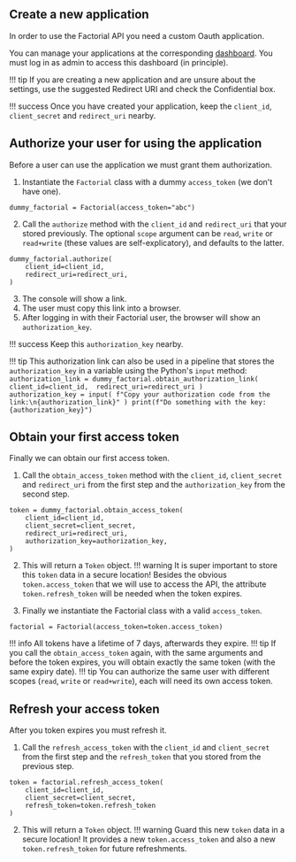 ## Create a new application
In order to use the Factorial API you need a custom Oauth application.

You can manage your applications at the corresponding [dashboard](https://api.factorialhr.com/oauth/applications). You must log in as admin to access this dashboard (in principle).

!!! tip
    If you are creating a new application and are unsure about the settings, use the suggested Redirect URI and check the Confidential box.

!!! success
    Once you have created your application, keep the `client_id`, `client_secret` and `redirect_uri` nearby.

## Authorize your user for using the application 
Before a user can use the application we must grant them authorization.

1. Instantiate the `Factorial` class with a dummy `access_token` (we don't have one).
```
dummy_factorial = Factorial(access_token="abc")
```
2. Call the `authorize` method with the `client_id` and `redirect_uri` that your stored previously. The optional `scope` argument can be `read`, `write` or `read+write` (these values are self-explicatory), and defaults to the latter.
```
dummy_factorial.authorize(
    client_id=client_id,
    redirect_uri=redirect_uri,
)
```
3. The console will show a link.
4. The user must copy this link into a browser.
5. After logging in with their Factorial user, the browser will show an `authorization_key`.

!!! success
    Keep this `authorization_key` nearby.

!!! tip
    This authorization link can also be used in a pipeline that stores the `authorization_key` in a variable using the Python's `input` method:
    ```
    authorization_link = dummy_factorial.obtain_authorization_link(
        client_id=client_id, 
        redirect_uri=redirect_uri
    )    
    authorization_key = input(
        f"Copy your authorization code from the link:\n{authorization_link}"
    )
    print(f"Do something with the key: {authorization_key}")
    ```

## Obtain your first access token
Finally we can obtain our first access token.

1. Call the `obtain_access_token` method with the `client_id`, `client_secret` and `redirect_uri` from the first step and the `authorization_key` from the second step.
```
token = dummy_factorial.obtain_access_token(
    client_id=client_id,
    client_secret=client_secret,
    redirect_uri=redirect_uri,
    authorization_key=authorization_key,
)
```
2. This will return a `Token` object.
!!! warning
    It is super important to store this `token` data in a secure location! Besides the obvious `token.access_token` that we will use to access the API, the attribute `token.refresh_token` will be needed when the token expires.

3. Finally we instantiate the Factorial class with a valid `access_token`.
```
factorial = Factorial(access_token=token.access_token)
```

!!! info
    All tokens have a lifetime of 7 days, afterwards they expire.
!!! tip
    If you call the `obtain_access_token` again, with the same arguments and before the token expires, you will obtain exactly the same token (with the same expiry date).
!!! tip
    You can authorize the same user with different scopes (`read`, `write` or `read+write`), each will need its own access token.

## Refresh your access token
After you token expires you must refresh it.

1. Call the `refresh_access_token` with the `client_id` and `client_secret` from the first step and the `refresh_token` that you stored from the previous step.
```
token = factorial.refresh_access_token(
    client_id=client_id,
    client_secret=client_secret,
    refresh_token=token.refresh_token
)
```
2. This will return a `Token` object.
!!! warning
    Guard this new `token` data in a secure location! It provides a new `token.access_token` and also a new `token.refresh_token` for future refreshments.
